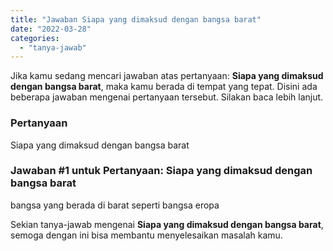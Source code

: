 ```yaml
---
title: "Jawaban Siapa yang dimaksud dengan bangsa barat​"
date: "2022-03-28"
categories: 
  - "tanya-jawab"
---
```


Jika kamu sedang mencari jawaban atas pertanyaan: **Siapa yang dimaksud dengan bangsa barat​**, maka kamu berada di tempat yang tepat. Disini ada beberapa jawaban mengenai pertanyaan tersebut. Silakan baca lebih lanjut.

### Pertanyaan

Siapa yang dimaksud dengan bangsa barat​

### Jawaban #1 untuk Pertanyaan: Siapa yang dimaksud dengan bangsa barat​

bangsa yang berada di barat seperti bangsa eropa

Sekian tanya-jawab mengenai **Siapa yang dimaksud dengan bangsa barat​**, semoga dengan ini bisa membantu menyelesaikan masalah kamu.
